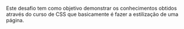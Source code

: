 Este desafio tem como objetivo demonstrar os conhecimentos obtidos através do curso de CSS que basicamente é fazer a estilização de uma página.
